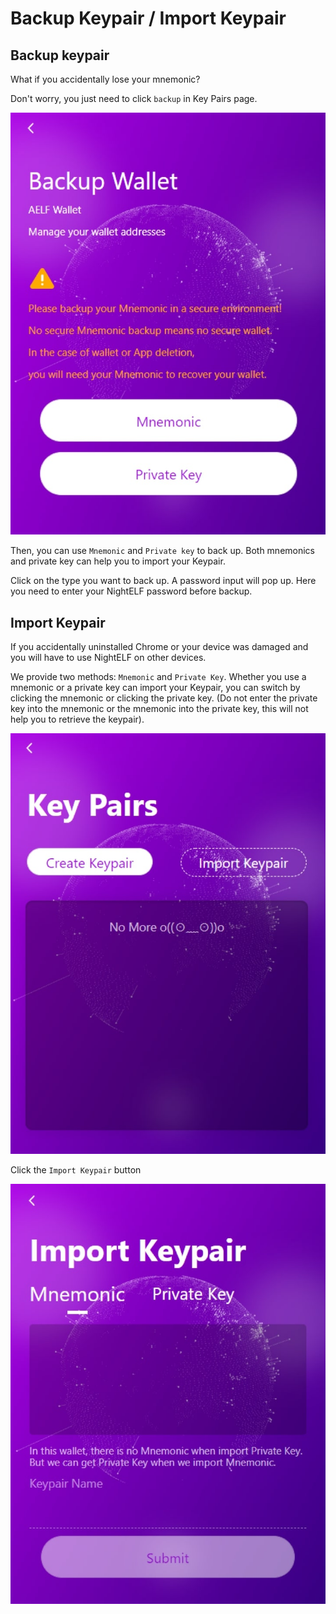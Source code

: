 # Backup Keypair / Import Keypair

## Backup keypair

What if you accidentally lose your mnemonic?

Don't worry, you just need to click `backup` in Key Pairs page.

![Backup keypair](../.gitbook/assets/backup-wallet.jpg)

Then, you can use `Mnemonic` and `Private key` to back up. Both mnemonics and private key can help you to import your Keypair.

Click on the type you want to back up. A password input will pop up. Here you need to enter your NightELF password before backup.

## Import Keypair

If you accidentally uninstalled Chrome or your device was damaged and you will have to use NightELF on other devices.

We provide two methods: `Mnemonic` and `Private Key`. Whether you use a mnemonic or a private key can import your Keypair, you can switch by clicking the mnemonic or clicking the private key. \(Do not enter the private key into the mnemonic or the mnemonic into the private key, this will not help you to retrieve the keypair\).

![Import Keypair](../.gitbook/assets/keypair.jpg)

Click the `Import Keypair` button

![Import Keypair](../.gitbook/assets/import-keypair.jpg)

